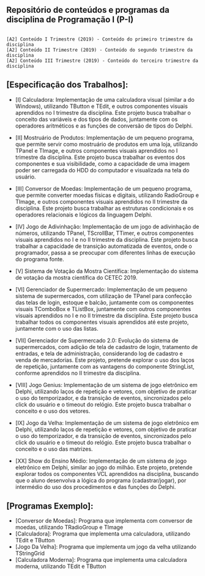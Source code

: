 Repositório de conteúdos e programas da disciplina de Programação I (P-I)
-----------

```

[A2] Conteúdo I Trimestre (2019) - Conteúdo do primeiro trimestre da disciplina
[A2] Conteúdo II Trimestre (2019) - Conteúdo do segundo trimestre da disciplina
[A2] Conteúdo III Trimestre (2019) - Conteúdo do terceiro trimestre da disciplina

```

[Especificação dos Trabalhos]:
-----------

- [I] Calculadora: Implementação de uma calculadora visual (similar a do Windows), utilizando TButton e TEdit, e outros componentes visuais aprendidos no I trimestre da disciplina. Este projeto busca trabalhar o conceito das variáveis e dos tipos de dados, juntamente com os operadores aritméticos e as funções de conversão de tipos do Delphi.

- [II] Mostruário de Produtos: Implementação de um pequeno programa, que permite servir como mostruário de produtos em uma loja, utilizando TPanel e TImage, e outros componentes visuais aprendidos no I trimestre da disciplina. Este projeto busca trabalhar os eventos dos componentes e sua visibilidade, como a capacidade de uma imagem poder ser carregada do HDD do computador e visualizada na tela do usuário.

- [III] Conversor de Moedas: Implementação de um pequeno programa, que permite converter moedas físicas e digitais, utilizando RadioGroup e TImage, e outros componentes visuais aprendidos no II trimestre da disciplina. Este projeto busca trabalhar as estruturas condicionais e os operadores relacionais e lógicos da linguagem Delphi.

- [IV] Jogo de Adivinhação: Implementação de um jogo de adivinhação de números, utilizando TPanel, TScrollBar, TTimer, e outros componentes visuais aprendidos no I e no II trimestre da disciplina. Este projeto busca trabalhar a capacidade de transição automatizada de eventos, onde o programador, passa a se preocupar com diferentes linhas de execução do programa fonte.

- [V] Sistema de Votação da Mostra Científica: Implementação do sistema de votação da mostra científica do CETEC 2019.

- [VI] Gerenciador de Supermercado: Implementação de um pequeno sistema de supermercados, com utilização de TPanel para confecção das telas de login, estoque e balcão, juntamente com os componentes visuais TComboBox e TListBox, juntamente com outros componentes visuais aprendidos no I e no II trimestre da disciplina. Este projeto busca trabalhar todos os componentes visuais aprendidos até este projeto, juntamente com o uso das listas.

- [VII] Gerenciador de Supermercado 2.0: Evolução do sistema de supermercados, com adição de tela de cadastro de login, tratamento de entradas, e tela de administração, considerando log de cadastro e venda de mercadorias. Este projeto, pretende explorar o uso dos laços de repetição, juntamente com as vantagens do componente StringList, conforme aprendidos no II trimestre da disciplina.

- [VIII] Jogo Genius: Implementação de um sistema de jogo eletrônico em Delphi, utilizando laços de repetição e vetores, com objetivo de praticar o uso do temporizador, e da transição de eventos, sincronizados pelo click do usuário e o timeout do relógio. Este projeto busca trabalhar o conceito e o uso dos vetores.

- [IX] Jogo da Velha: Implementação de um sistema de jogo eletrônico em Delphi, utilizando laços de repetição e vetores, com objetivo de praticar o uso do temporizador, e da transição de eventos, sincronizados pelo click do usuário e o timeout do relógio. Este projeto busca trabalhar o conceito e o uso das matrizes.

- [XX] Show do Ensino Médio: Implementação de um sistema de jogo eletrônico em Delphi, similar ao jogo do milhão. Este projeto, pretende explorar todos os componentes VCL aprendidos na disciplina, buscando que o aluno desenvolva a lógica do programa (cadastrar/jogar), por intermédio do uso dos procedimentos e das funções do Delphi.

[Programas Exemplo]:
-----------

- [Conversor de Moedas]: Programa que implementa com conversor de moedas, utilizando TRadioGroup e TImage
- [Calculadora]: Programa que implementa uma calculadora, utilizando TEdit e TButton
- [Jogo Da Velha]: Programa que implementa um jogo da velha utilizando TStringGrid
- [Calculadora Moderna]: Programa que implementa uma calculadora moderna, utilizando TEdit e TButton

